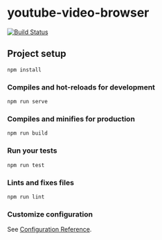 # youtube-video-browser

[![Build Status](https://travis-ci.org/kathirr007/Vue-Youtube-Browser.svg?branch=master)](https://travis-ci.org/kathirr007/Vue-Youtube-Browser)

## Project setup
```
npm install
```

### Compiles and hot-reloads for development
```
npm run serve
```

### Compiles and minifies for production
```
npm run build
```

### Run your tests
```
npm run test
```

### Lints and fixes files
```
npm run lint
```

### Customize configuration
See [Configuration Reference](https://cli.vuejs.org/config/).

